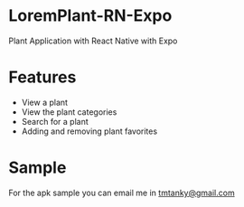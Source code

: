 # LoremPlant-RN-Expo

Plant Application with React Native with Expo

# Features

- View a plant
- View the plant categories
- Search for a plant
- Adding and removing plant favorites

# Sample

For the apk sample you can email me in tmtanky@gmail.com
